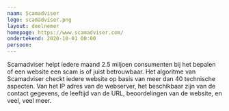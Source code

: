 ```yaml
---
naam: Scamadviser
logo: scamadviser.png
layout: deelnemer
homepage: https://www.scamadviser.com/
ondertekend: 2020-10-01 00:00
persoon: 
---
```

Scamadviser helpt iedere maand 2.5 miljoen consumenten bij het bepalen of een website een scam is of juist betrouwbaar. Het algoritme van Scamadviser checkt iedere website op basis van meer dan 40 technische aspecten. Van het IP adres van de webserver, het beschikbaar zijn van de contact gegevens, de leeftijd van de URL, beoordelingen van de website, en veel, veel meer. 